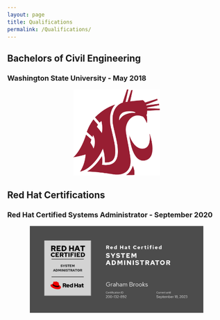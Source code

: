 ```yaml
---
layout: page
title: Qualifications
permalink: /Qualifications/
---
```


## Bachelors of Civil Engineering
### Washington State University - May 2018
<p align="center">
<img width="200" src="/images/WSU_Voiland_CEA.png">
</p>

## Red Hat Certifications
### Red Hat Certified Systems Administrator - September 2020
<p align="center">
<img width="400" src="/images/RHCSA.png">
</p>